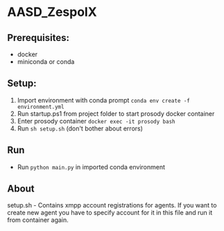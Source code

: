 # AASD_ZespolX

## Prerequisites:
- docker
- miniconda or conda

## Setup:
1. Import environment with conda prompt `conda env create -f environment.yml`
1. Run startup.ps1 from project folder to start prosody docker container
1. Enter prosody container `docker exec -it prosody bash`
1. Run `sh setup.sh` (don't bother about errors)

## Run
* Run `python main.py` in imported conda environment

## About

setup.sh - Contains xmpp account registrations for agents. If you want to create new agent you have to specify account for it in this file and run it from container again.
